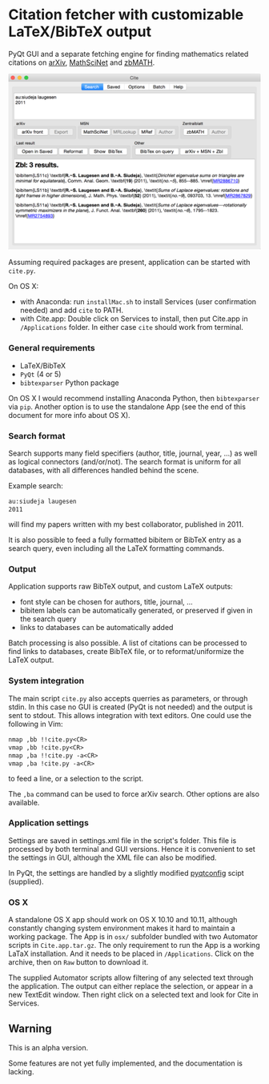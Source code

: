 # Citation fetcher with customizable LaTeX/BibTeX output

PyQt GUI and a separate fetching engine for finding mathematics related citations on 
[arXiv](http://front.math.ucdavis.edu), [MathSciNet](http://www.ams.org/mathscinet/) and [zbMATH](https://zbmath.org).

![screenshot](doc/cite.png)

Assuming required packages are present, application can be started with `cite.py`.

On OS X:
* with Anaconda: run `installMac.sh` to install Services (user confirmation needed) and add `cite` to PATH.
* with Cite.app: Double click on Services to install, then put Cite.app in `/Applications` folder.
In either case `cite` should work from terminal. 

### General requirements
* LaTeX/BibTeX
* `PyQt` (4 or 5)
* `bibtexparser` Python package

On OS X I would recommend installing Anaconda Python, then `bibtexparser` via `pip`. Another option is to use the standalone App (see the end of this document for more info about OS X).

### Search format
Search supports many field specifiers (author, title, journal, year, ...) as well as logical connectors (and/or/not). The search format is uniform for all databases, with all differences handled behind the scene.

Example search:
```
au:siudeja laugesen
2011
```
will find my papers written with my best collaborator, published in 2011.

It is also possible to feed a fully formatted bibitem or BibTeX entry as a search query, even including all the LaTeX formatting commands.

### Output
Application supports raw BibTeX output, and custom LaTeX outputs: 
* font style can be chosen for authors, title, journal, ...
* bibitem labels can be automatically generated, or preserved if given in the search query
* links to databases can be automatically added

Batch processing is also possible. A list of citations can be processed to find links to databases, create BibTeX file, or to reformat/uniformize the LaTeX output.

### System integration
The main script `cite.py` also accepts querries as parameters, or through stdin. In this case no GUI is created (PyQt is not needed) and the output is sent to stdout. This allows integration with text editors. One could use the following in Vim:
```
nmap ,bb !!cite.py<CR>
vmap ,bb !cite.py<CR>
nmap ,ba !!cite.py -a<CR>
vmap ,ba !cite.py -a<CR>
```
to feed a line, or a selection to the script.

The `,ba` command can be used to force arXiv search. Other options are also available.

### Application settings 
Settings are saved in settings.xml file in the script's folder. This file is processed by both terminal and GUI versions. Hence it is convenient to set the settings in GUI, although the XML file can also be modified.

In PyQt, the settings are handled by a slightly modified [pyqtconfig](https://github.com/mfitzp/pyqtconfig) scipt (supplied).

### OS X
A standalone OS X app should work on OS X 10.10 and 10.11, although constantly changing system environment makes it hard to maintain a working package. The App is in `osx/` subfolder bundled with two Automator scripts in `Cite.app.tar.gz`. The only requirement to run the App is a working LaTaX installation. And it needs to be placed in `/Applications`.
Click on the archive, then on `Raw` button to download it. 

The supplied Automator scripts allow filtering of any selected text through the application.
The output can either replace the selection, or appear in a new TextEdit window. Then right click on a selected text and look for Cite in Services.

## Warning
This is an alpha version.

Some features are not yet fully implemented, and the documentation is lacking.
